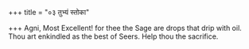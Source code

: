 +++
title = "०३ तुभ्यं स्तोका"

+++
Agni, Most Excellent! for thee the Sage are drops that drip with oil.  
     Thou art enkindled as the best of Seers. Help thou the sacrifice.
